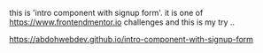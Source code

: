this is 'intro component with signup form'. it is one of https://www.frontendmentor.io challenges and this is my try .. 

https://abdohwebdev.github.io/intro-component-with-signup-form
